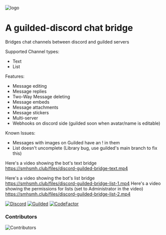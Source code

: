 ![logo](https://user-images.githubusercontent.com/42164502/168778146-3c8efa1c-c3f1-4576-b4b1-d51edd9abe1c.png)

# A guilded-discord chat bridge

Bridges chat channels between discord and guilded servers

Supported Channel types:
- Text
- List

Features:
- Message editing
- Message replies
- Two-Way Message deleting
- Message embeds
- Message attachments
- Message stickers
- Multi-server
- Webhooks on discord side (guilded soon when avatar/name is editable)

Known Issues:
- Messages with images on Guilded have an ! in them
- List doesn't uncomplete (Library bug, use guilded's main branch to fix this)

Here's a video showing the bot's text bridge
https://smhsmh.club/files/discord-guilded-bridge-text.mp4

Here's a video showing the bot's list bridge
https://smhsmh.club/files/discord-guilded-bridge-list-1.mp4
Here's a video showing the permissions for lists (set to Administrator in the video)
https://smhsmh.club/files/discord-guilded-bridge-list-2.mp4

[![Discord](https://discord.com/api/guilds/811354612547190794/widget.png)](https://discord.gg/Bsefgbaedz)
[![Guilded](https://guilded.nico.engineer/shields/vanity/cactie?style=flat)](https://guilded.gg/cactie)
[![CodeFactor](https://www.codefactor.io/repository/github/saboooor/guilded-discord-bridge/badge)](https://www.codefactor.io/repository/github/saboooor/guilded-discord-bridge)

### Contributors
![Contributors](https://contrib.rocks/image?repo=saboooor/guilded-discord-bridge)
